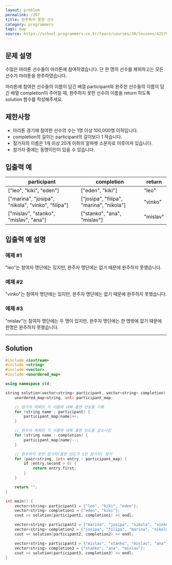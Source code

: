 ```yaml
---
layout: problem
permalink: /267
title: 완주하지 못한 선수
category: programmers
tags: map
source: https://school.programmers.co.kr/learn/courses/30/lessons/42576
---
```


## 문제 설명

수많은 마라톤 선수들이 마라톤에 참여하였습니다. 단 한 명의 선수를 제외하고는 모든 선수가 마라톤을 완주하였습니다.

마라톤에 참여한 선수들의 이름이 담긴 배열 participant와 완주한 선수들의 이름이 담긴 배열 completion이 주어질 때, 완주하지 못한 선수의 이름을 return 하도록 solution 함수를 작성해주세요.

## 제한사항

- 마라톤 경기에 참여한 선수의 수는 1명 이상 100,000명 이하입니다.
- completion의 길이는 participant의 길이보다 1 작습니다.
- 참가자의 이름은 1개 이상 20개 이하의 알파벳 소문자로 이루어져 있습니다.
- 참가자 중에는 동명이인이 있을 수 있습니다.

## 입출력 예

| participant | completion | return |
| --- | --- | --- |
| ["leo", "kiki", "eden"] | ["eden", "kiki"] | "leo" |
| ["marina", "josipa", "nikola", "vinko", "filipa"] | ["josipa", "filipa", "marina", "nikola"] | "vinko" |
| ["mislav", "stanko", "mislav", "ana"] | ["stanko", "ana", "mislav"] | "mislav" |

## 입출력 예 설명

### 예제 #1

"leo"는 참여자 명단에는 있지만, 완주자 명단에는 없기 때문에 완주하지 못했습니다.

### 예제 #2

"vinko"는 참여자 명단에는 있지만, 완주자 명단에는 없기 때문에 완주하지 못했습니다.

### 예제 #3

"mislav"는 참여자 명단에는 두 명이 있지만, 완주자 명단에는 한 명밖에 없기 때문에 한명은 완주하지 못했습니다.

---

## Solution

```cpp
#include <iostream>
#include <string>
#include <vector>
#include <unordered_map>

using namespace std;

string solution(vector<string> participant, vector<string> completion) {
    unordered_map<string, int> participant_map;

    // 참가자 목록의 각 이름에 대해 출현 빈도를 기록
    for (string name : participant) {
        participant_map[name]++;
    }

    // 완주자 목록의 각 이름에 대해 출현 빈도를 감소시킴
    for (string name : completion) {
        participant_map[name]--;
    }

    // 완주하지 못한 참가자(출현 빈도가 1인 참가자) 찾기
    for (pair<string, int> entry : participant_map) {
        if (entry.second > 0) {
            return entry.first;
        }
    }

    return "";
}

int main() {
    vector<string> participant1 = {"leo", "kiki", "eden"};
    vector<string> completion1 = {"eden", "kiki"};
    cout << solution(participant1, completion1) << endl;

    vector<string> participant2 = {"marina", "josipa", "nikola", "vinko", "filipa"};
    vector<string> completion2 = {"josipa", "filipa", "marina", "nikola"};
    cout << solution(participant2, completion2) << endl;

    vector<string> participant3 = {"mislav", "stanko", "mislav", "ana"};
    vector<string> completion3 = {"stanko", "ana", "mislav"};
    cout << solution(participant3, completion3) << endl;
}
```
